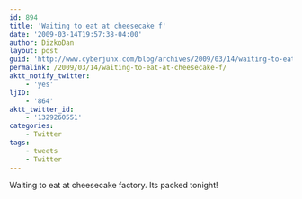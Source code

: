 ```yaml
---
id: 894
title: 'Waiting to eat at cheesecake f'
date: '2009-03-14T19:57:38-04:00'
author: DizkoDan
layout: post
guid: 'http://www.cyberjunx.com/blog/archives/2009/03/14/waiting-to-eat-at-cheesecake-f/'
permalink: /2009/03/14/waiting-to-eat-at-cheesecake-f/
aktt_notify_twitter:
    - 'yes'
ljID:
    - '864'
aktt_twitter_id:
    - '1329260551'
categories:
    - Twitter
tags:
    - tweets
    - Twitter
---
```


Waiting to eat at cheesecake factory. Its packed tonight!